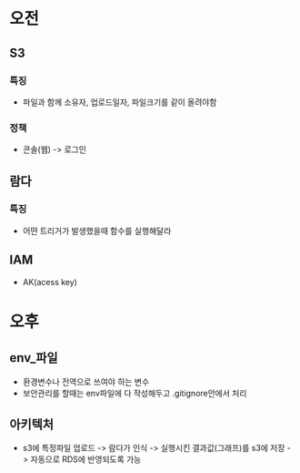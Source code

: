 # 오전

## S3

### 특징

- 파일과 함께 소유자, 업로드일자, 파일크기를 같이 올려야함

### 정책

- 콘솔(웹) -> 로그인

## 람다

### 특징

- 어떤 트리거가 발생했을때 함수를 실행해달라

## IAM

- AK(acess key)

# 오후

## env\_파일

- 환경변수나 전역으로 쓰여야 하는 변수
- 보안관리를 할때는 env파일에 다 작성해두고 .gitignore안에서 처리

## 아키텍처

- s3에 특정파일 업로드 -> 람다가 인식 -> 실행시킨 결과값(그래프)를 s3에 저장 -> 자동으로 RDS에 반영되도록 가능
